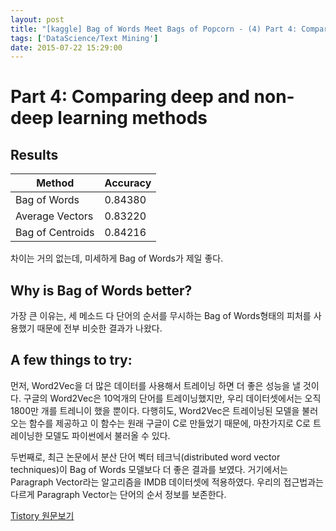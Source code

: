 ```yaml
---
layout: post
title: "[kaggle] Bag of Words Meet Bags of Popcorn - (4) Part 4: Compare"
tags: ['DataScience/Text Mining']
date: 2015-07-22 15:29:00
---
```

# Part 4: Comparing deep and non-deep learning methods

## Results

Method | Accuracy  
---|---  
Bag of Words | 0.84380  
Average Vectors | 0.83220  
Bag of Centroids | 0.84216  
  
차이는 거의 없는데, 미세하게 Bag of Words가 제일 좋다.

## Why is Bag of Words better?

가장 큰 이유는, 세 메소드 다 단어의 순서를 무시하는 Bag of Words형태의 피처를 사용했기 때문에 전부 비슷한 결과가 나왔다.

## A few things to try:

먼저, Word2Vec을 더 많은 데이터를 사용해서 트레이닝 하면 더 좋은 성능을 낼 것이다. 구글의 Word2Vec은 10억개의 단어를 트레이닝했지만, 우리 데이터셋에서는 오직 1800만 개를 트레니이 했을 뿐이다. 다행히도, Word2Vec은 트레이닝된 모델을 불러오는 함수를 제공하고 이 함수는 원래 구글이 C로 만들었기 때문에, 마찬가지로 C로 트레이닝한 모델도 파이썬에서 불러올 수 있다.

두번째로, 최근 논문에서 분산 단어 벡터 테크닉(distributed word vector techniques)이 Bag of Words 모델보다 더 좋은 결과를 보였다. 거기에서는 Paragraph Vector라는 알고리즘을 IMDB 데이터셋에 적용하였다. 우리의 접근법과는 다르게 Paragraph Vector는 단어의 순서 정보를 보존한다.


[Tistory 원문보기](http://khanrc.tistory.com/111)
